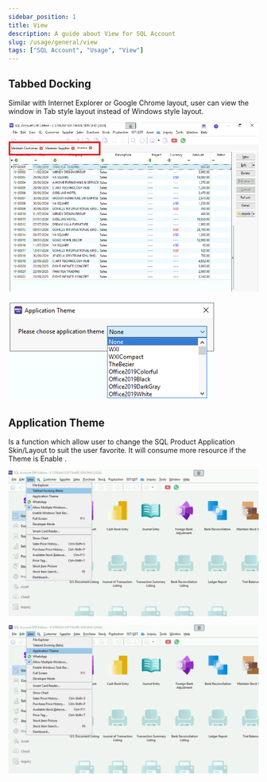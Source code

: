 ```yaml
---
sidebar_position: 1
title: View
description: A guide about View for SQL Account
slug: /usage/general/view
tags: ["SQL Account", "Usage", "View"]
---
```


## Tabbed Docking

Similar with Internet Explorer or Google Chrome layout, user can view the window in Tab style layout instead of Windows style layout.

![tabbed-docking-1](../../../static/img/usage/general/view/tabbed-docking-1.png)

![tabbed-docking-2](../../../static/img/usage/general/view/tabbed-docking-2.png)

## Application Theme

Is a function which allow user to change the SQL Product Application Skin/Layout to suit the user favorite. It will consume more resource if the Theme is Enable .

![application-theme-1](../../../static/img/usage/general/view/application-theme-1.png)

![application-theme-2](../../../static/img/usage/general/view/application-theme-2.png)

